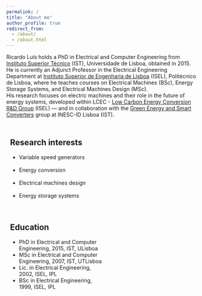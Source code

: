 ```yaml
---
permalink: /
title: "About me"
author_profile: true
redirect_from: 
  - /about/
  - /about.html
---
```


Ricardo Luís holds a PhD in Electrical and Computer Engineering from [Instituto Superior Técnico](https://tecnico.ulisboa.pt) (IST), Universidade de Lisboa, obtained in 2015.\
He is currently an Adjunct Professor in the Electrical Engineering Department at [Instituto Superior de Engenharia de Lisboa](https://www.isel.pt/) (ISEL), Politécnico de Lisboa, where he teaches courses on Electrical Machines (BSc), Energy Storage Systems, and Electrical Machines Design (MSc).\
His research focuses on electric machines and their role in the future of energy systems, developed within LCEC - [Low Carbon Energy Conversion R&D Group](https://lcec.isel.pt/) (ISEL) — and in collaboration with the [Green Energy and Smart Converters](https://www.inesc-id.pt/research-areas/green-energy-and-smart-converters/) group at INESC-ID Lisboa (IST).


<style>
.column {
    float: left;
    padding: 10px;
    width: 50%;
}

/* Clear floats after the columns */
.row:after {
    content: "";
    display: table;
    clear: both;
}
</style>

<div class="row">

<div class="column">
<h2>Research interests</h2>
<ul class="ul-interests">
<li>Variable speed generators</li>
<br>
<li>Energy conversion</li>
<br>
<li>Electrical machines design</li>
<br>
<li>Energy storage systems</li>
</ul>
</div>

<div class="column">
<h2>Education</h2>
<ul class="ul-edu fa-ul">
<li>
<i class="fa fa-university"></i> PhD in Electrical and Computer Engineering, 2015, IST, ULisboa
</li>

<li>
<i class="fa fa-university"></i> MSc in Electrical and Computer Engineering, 2007, IST, UTLisboa
</li>

<li>
<i class="fas fa-graduation-cap"></i> Lic. in Electrical Engineering, 2002, ISEL, IPL
</li>

<li>
<i class="fas fa-graduation-cap"></i> BSc in Electrical Engineering, 1999, ISEL, IPL
</li>

</ul>
</div>

</div>

